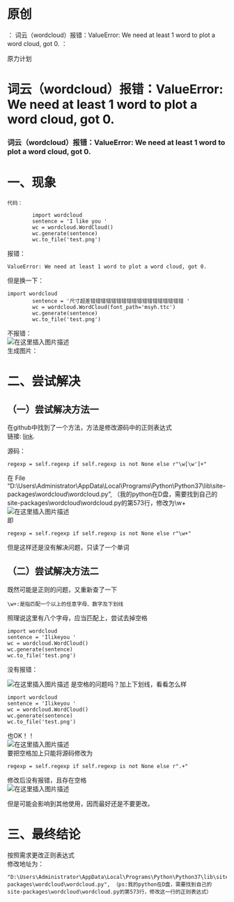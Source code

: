 # 原创

： 词云（wordcloud）报错：ValueError: We need at least 1 word to plot a word cloud, got 0. ：

原力计划

# 词云（wordcloud）报错：ValueError: We need at least 1 word to plot a word cloud, got 0.

### 词云（wordcloud）报错：ValueError: We need at least 1 word to plot a word cloud, got 0.

# 一、现象

```
代码：
		
		import wordcloud
		sentence = 'I like you '
		wc = wordcloud.WordCloud()
		wc.generate(sentence)
		wc.to_file('test.png')

```

报错：

```
ValueError: We need at least 1 word to plot a word cloud, got 0.

```

但是换一下：

```
import wordcloud
		sentence = '尺寸超差错错错错错错错错错错错错错错错错错错 '
		wc = wordcloud.WordCloud(font_path='msyh.ttc')
		wc.generate(sentence)
		wc.to_file('test.png')

```

不报错：<br/> <img alt="在这里插入图片描述" src="https://img-blog.csdnimg.cn/20200513083315923.png"/><br/> 生成图片：

# 二、尝试解决

## （一）尝试解决方法一

在github中找到了一个方法，方法是修改源码中的正则表达式<br/> 链接: [link](https://github.com/amueller/word_cloud/issues/495).

源码：

```
regexp = self.regexp if self.regexp is not None else r"\w[\w']+"

```

在 File “D:\Users\Administrator\AppData\Local\Programs\Python\Python37\lib\site-packages\wordcloud\wordcloud.py”,
（我的python在D盘，需要找到自己的site-packages\wordcloud\wordcloud.py的第573行，修改为\w+<img alt="在这里插入图片描述" src="https://img-blog.csdnimg.cn/2020051308503336.png"/><br/>
即

```
regexp = self.regexp if self.regexp is not None else r"\w+"

```

但是这样还是没有解决问题，只读了一个单词

## （二）尝试解决方法二

既然可能是正则的问题，又重新查了一下

```
\w+:是指匹配一个以上的任意字母、数字及下划线

```

照理说这里有八个字母，应当匹配上，尝试去掉空格

```
import wordcloud
sentence = 'Ilikeyou '
wc = wordcloud.WordCloud()
wc.generate(sentence)
wc.to_file('test.png')

```

没有报错：

<img alt="在这里插入图片描述" src="https://img-blog.csdnimg.cn/20200513090255904.png?x-oss-process=image/watermark,type_ZmFuZ3poZW5naGVpdGk,shadow_10,text_aHR0cHM6Ly9ibG9nLmNzZG4ubmV0L3B5dGhvbl9fcmVwb3J0ZWQ=,size_16,color_FFFFFF,t_70"/>
是空格的问题吗？加上下划线，看看怎么样

```
import wordcloud
sentence = 'Ilikeyou '
wc = wordcloud.WordCloud()
wc.generate(sentence)
wc.to_file('test.png')

```

也OK！！<br/> <img alt="在这里插入图片描述" src="https://img-blog.csdnimg.cn/20200513090530720.png?x-oss-process=image/watermark,type_ZmFuZ3poZW5naGVpdGk,shadow_10,text_aHR0cHM6Ly9ibG9nLmNzZG4ubmV0L3B5dGhvbl9fcmVwb3J0ZWQ=,size_16,color_FFFFFF,t_70"/><br/>
要把空格加上只能将源码修改为

```
regexp = self.regexp if self.regexp is not None else r".+"

```

修改后没有报错，且存在空格<br/> <img alt="在这里插入图片描述" src="https://img-blog.csdnimg.cn/2020051309081867.png?x-oss-process=image/watermark,type_ZmFuZ3poZW5naGVpdGk,shadow_10,text_aHR0cHM6Ly9ibG9nLmNzZG4ubmV0L3B5dGhvbl9fcmVwb3J0ZWQ=,size_16,color_FFFFFF,t_70"/>

但是可能会影响到其他使用，因而最好还是不要更改。

# 三、最终结论

按照需求更改正则表达式<br/> 修改地址为：

```
"D:\Users\Administrator\AppData\Local\Programs\Python\Python37\lib\site-packages\wordcloud\wordcloud.py", （ps:我的python在D盘，需要找到自己的site-packages\wordcloud\wordcloud.py的第573行，修改这一行的正则表达式）

```
